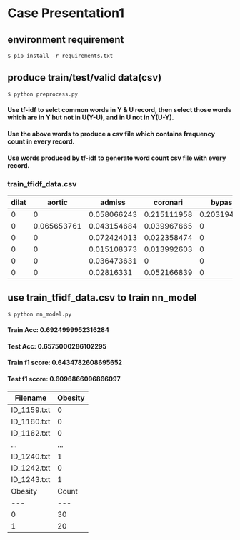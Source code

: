 # Case Presentation1

## environment requirement
`$ pip install -r requirements.txt`

## produce train/test/valid data(csv)
`$ python preprocess.py`

#### Use tf-idf to selct common words in Y & U record, then select those words which are in Y but not in U(Y-U), and in U not in Y(U-Y).

#### Use the above words to produce a csv file which contains frequency count in every record.

#### Use words produced by tf-idf to generate word count csv file with every record.

### train_tfidf_data.csv

| dilat | aortic | admiss | coronari | bypass | pressur | graft | ... |
|---|---|---|---|---|---|---|---|
| 0 | 0 | 0.058066243 | 0.215111958 | 0.203194192 | 0 | 0.207217001 | ... |
| 0 | 0.065653761 | 0.043154684 | 0.039967665 | 0 | 0 | 0 | ... |
| 0 | 0 | 0.072424013 | 0.022358474 | 0 | 0.019764213 | 0 | ... |
| 0 | 0 | 0.015108373 | 0.013992603 | 0 | 0.074214222 | 0 | ... |
| 0 | 0 | 0.036473631 | 0 | 0 | 0.044790763 | 0 | ... |
| 0 | 0 | 0.02816331 | 0.052166839 | 0 | 0 | 0 | ... |

## use train_tfidf_data.csv to train nn_model

`$ python nn_model.py`

#### Train Acc: 0.6924999952316284
#### Test Acc: 0.6575000286102295
#### Train f1 score: 0.6434782608695652
#### Test f1 score: 0.6096866096866097

| Filename | Obesity |
|---|---|
| ID_1159.txt | 0 |
| ID_1160.txt | 0 |
| ID_1162.txt | 0 |
| ...| ... |
| ID_1240.txt | 1 |
| ID_1242.txt | 0 |
| ID_1243.txt | 1 |
| Obesity | Count |
|---|---|
| 0 | 30 |
| 1 | 20 |

